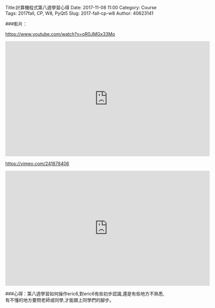 Title:計算機程式第八週學習心得
Date: 2017-11-08 11:00
Category: Course
Tags: 2017fall, CP, W8, PyQt5
Slug: 2017-fall-cp-w8
Author: 40623141


<!-- PELICAN_END_SUMMARY -->

###影片：

https://www.youtube.com/watch?v=oR0JMGx33Mo

<iframe width="640" height="360" src="https://www.youtube.com/embed/oR0JMGx33Mo" frameborder="0" allowfullscreen></iframe>


https://vimeo.com/241878406

<iframe src="https://player.vimeo.com/video/241878406" width="640" height="360" frameborder="0" webkitallowfullscreen mozallowfullscreen allowfullscreen></iframe>



###心得：第八週學習如何操作eric6,對eric6有些初步認識,還是有些地方不熟悉,有不懂的地方要問老師或同學,才能跟上同學們的腳步。
